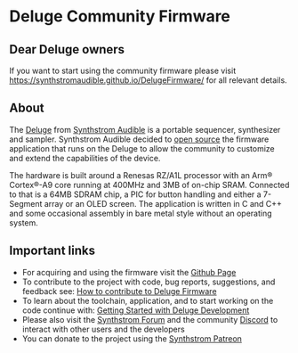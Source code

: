 # Deluge Community Firmware

## Dear Deluge owners
If you want to start using the community firmware please visit https://synthstromaudible.github.io/DelugeFirmware/ for all relevant details.

## About
The [Deluge](https://synthstrom.com/product/deluge/) from [Synthstrom Audible](https://synthstrom.com/) is a portable sequencer, synthesizer and sampler. Synthstrom Audible decided to [open source](https://synthstrom.com/open/) the firmware application that runs on the Deluge to allow the community to customize and extend the capabilities of the device. 

The hardware is built around a Renesas RZ/A1L processor with an Arm® Cortex®-A9 core running at 400MHz and 3MB of on-chip SRAM. Connected to that is a 64MB SDRAM chip, a PIC for button handling and either a 7-Segment array or an OLED screen. The application is written in C and C++ and some occasional assembly in bare metal style without an operating system.

## Important links
* For acquiring and using the firmware visit the [Github Page](https://synthstromaudible.github.io/DelugeFirmware)
* To contribute to the project with code, bug reports, suggestions, and feedback see: [How to contribute to Deluge Firmware](docs/CONTRIBUTING.md)
* To learn about the toolchain, application, and to start working on the code continue with: [Getting Started with Deluge Development](docs/dev/getting_started.md)
* Please also visit the [Synthstrom Forum](https://forums.synthstrom.com/) and the community [Discord](https://discord.gg/BnRcyFSgaT) to interact with other users and the developers
* You can donate to the project using the [Synthstrom Patreon](https://www.patreon.com/Synthstrom)
